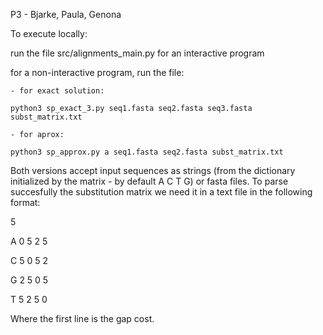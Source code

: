 P3 - 
Bjarke, Paula, Genona

To execute locally:

run the file src/alignments_main.py for an interactive program

for a non-interactive program, run the file:

    - for exact solution:

    python3 sp_exact_3.py seq1.fasta seq2.fasta seq3.fasta subst_matrix.txt 

    - for aprox: 

    python3 sp_approx.py a seq1.fasta seq2.fasta subst_matrix.txt 


Both versions accept input sequences as strings (from the dictionary initialized by the matrix - by default A C T G) or fasta files. To parse succesfully the substitution matrix we need it in a text file in the following format:
                         

5                            

A  0  5  2  5  

C  5  0  5  2 

G  2  5  0  5 

T  5  2  5  0


Where the first line is the gap cost.


